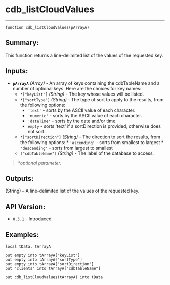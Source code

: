 # cdb_listCloudValues
---
```
function cdb_listCloudValues(pArrayA)
```
## Summary:
This function returns a line-delimited list of the values of the requested key.

## Inputs:
* **`pArrayA`** *(Array)* - An array of keys containing the cdbTableName and a number of optional keys. Here are the choices for key names:
    * `*["keyList"]` *(String)* - The key whose values will be listed.
    * `*["sortType"]` *(String)* - The type of sort to apply to the results, from the following options:
       * `'text'` - sorts by the ASCII value of each character.  
       * `'numeric'` - sorts by the ASCII value of each character.    
       * `'dateTime'` - sorts by the date and/or time.    
       * `empty` - sorts 'text' if a sortDirection is provided, otherwise does not sort.     
    * `*["sortDirection"]` *(String)* - The direction to sort the results, from the following options:
          * `'ascending'` - sorts from smallest to largest
          * `'descending'` - sorts from largest to smallest
    * `["cdbTableName"]` *(String)* - The label of the database to access.
    
> _*optional parameter._

## Outputs:
(String) – A line-delimited list of the values of the requested key.

## API Version:
* `0.3.1` - Introduced

## Examples:
```
local tData, tArrayA

put empty into tArrayA["keyList"]
put empty into tArrayA["sortType"]
put empty into tArrayA["sortDirection"]
put "clients" into tArrayA["cdbTableName"]

put cdb_listCloudValues(tArrayA) into tData
```